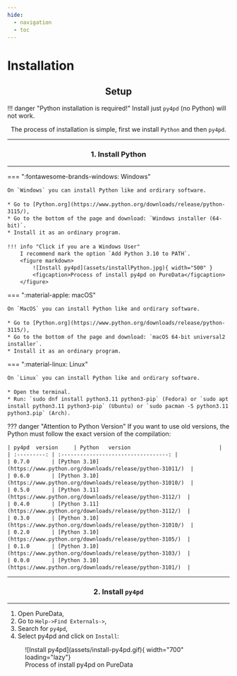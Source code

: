 ```yaml
---
hide:
  - navigation
  - toc
---
```

# Installation

## <h2 align="center"> **Setup** </h2>

!!! danger "Python installation is required!"
	Install just `py4pd` (no Python) will not work. 

 <p align="center"> The process of installation is simple, first we install <code>Python</code> and then <code>py4pd</code>. </p>

-------------------
### <h3 align="center"> **1. Install Python** </h3>
-------------------

=== ":fontawesome-brands-windows: Windows"
    
    On `Windows` you can install Python like and ordirary software.

    * Go to [Python.org](https://www.python.org/downloads/release/python-3115/),
    * Go to the bottom of the page and download: `Windows installer (64-bit)`.
    * Install it as an ordinary program.

    !!! info "Click if you are a Windows User"
	    I recommend mark the option `Add Python 3.10 to PATH`.	
	    <figure markdown>
	      	![Install py4pd](assets/installPython.jpg){ width="500" }
	      	<figcaption>Process of install py4pd on PureData</figcaption>
	    </figure>
	    
=== ":material-apple: macOS"

    On `MacOS` you can install Python like and ordirary software.

    * Go to [Python.org](https://www.python.org/downloads/release/python-3115/),
    * Go to the bottom of the page and download: `macOS 64-bit universal2 installer`.
    * Install it as an ordinary program.
    
    
=== ":material-linux: Linux"

    On `Linux` you can install Python like and ordirary software.

    * Open the terminal.
    * Run: `sudo dnf install python3.11 python3-pip` (Fedora) or `sudo apt install python3.11 python3-pip` (Ubuntu) or `sudo pacman -S python3.11 python3.pip` (Arch).
	
??? danger "Attention to Python Version"
    If you want to use old versions, the Python must follow the exact version of the compilation: 
 	
    | py4pd  version     | Python   version                            |
    | :---------: | :----------------------------------: |
    | 0.7.0       | [Python 3.10](https://www.python.org/downloads/release/python-31011/)  |
    | 0.6.0       | [Python 3.10](https://www.python.org/downloads/release/python-31010/)  |
    | 0.5.0       | [Python 3.11](https://www.python.org/downloads/release/python-3112/)  |
    | 0.4.0       | [Python 3.11](https://www.python.org/downloads/release/python-3112/)  |
    | 0.3.0       | [Python 3.10](https://www.python.org/downloads/release/python-31010/)  |
    | 0.2.0       | [Python 3.10](https://www.python.org/downloads/release/python-3105/)  |
    | 0.1.0       | [Python 3.10](https://www.python.org/downloads/release/python-3103/)  |
    | 0.0.0       | [Python 3.10](https://www.python.org/downloads/release/python-3101/)  |

------------------
### <h3 align="center"> **2. Install `py4pd`** </h3>
------------------
1. Open PureData, 
2. Go to `Help->Find Externals->`,
3. Search for `py4pd`,
4. Select py4pd and click on `Install`: 

<figure markdown>
  ![Install py4pd](assets/install-py4pd.gif){ width="700" loading="lazy"}
  <figcaption>Process of install py4pd on PureData</figcaption>
</figure>



